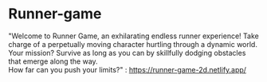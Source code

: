 # Runner-game
"Welcome to Runner Game, an exhilarating endless runner experience! Take charge of a perpetually moving character hurtling through a dynamic world. Your mission? Survive as long as you can by skillfully dodging obstacles that emerge along the way.<br>
How far can you push your limits?" : https://runner-game-2d.netlify.app/
